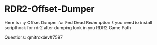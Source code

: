 # RDR2-Offset-Dumper
Here is my Offset Dumper for Red Dead Redemption 2 you need to install scripthook for rdr2
after dumping look in you RDR2 Game Path

Questions:
qmitroxdev#7597
